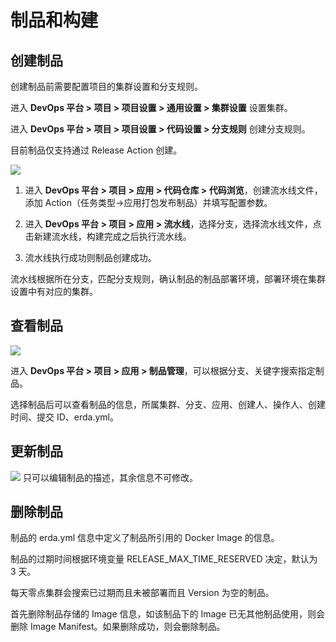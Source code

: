 # 制品和构建

## 创建制品
创建制品前需要配置项目的集群设置和分支规则。

进入 **DevOps 平台 > 项目 > 项目设置 > 通用设置 > 集群设置** 设置集群。

进入 **DevOps 平台 > 项目 > 项目设置 > 代码设置 > 分支规则** 创建分支规则。

目前制品仅支持通过 Release Action 创建。

![](https://terminus-paas.oss-cn-hangzhou.aliyuncs.com/paas-doc/2021/08/23/5a492871-c40d-4e5d-8ee5-d45269a5b015.png)

1. 进入 **DevOps 平台 > 项目 > 应用 > 代码仓库 > 代码浏览**，创建流水线文件，添加 Action（任务类型->应用打包发布制品）并填写配置参数。

2. 进入 **DevOps 平台 > 项目 > 应用 > 流水线**，选择分支，选择流水线文件，点击新建流水线，构建完成之后执行流水线。

3. 流水线执行成功则制品创建成功。

流水线根据所在分支，匹配分支规则，确认制品的制品部署环境，部署环境在集群设置中有对应的集群。

## 查看制品

![](https://terminus-paas.oss-cn-hangzhou.aliyuncs.com/paas-doc/2021/08/23/d17563cc-b4bc-4004-b070-9712f19c7e75.png)

进入 **DevOps 平台 > 项目 > 应用 > 制品管理**，可以根据分支、关键字搜索指定制品。

选择制品后可以查看制品的信息，所属集群、分支、应用、创建人、操作人、创建时间、提交 ID、erda.yml。

## 更新制品
![](https://terminus-paas.oss-cn-hangzhou.aliyuncs.com/paas-doc/2021/08/23/9bb491f4-7921-4216-a898-b07f5bc47770.png)
只可以编辑制品的描述，其余信息不可修改。

## 删除制品

制品的 erda.yml 信息中定义了制品所引用的 Docker Image 的信息。

制品的过期时间根据环境变量 RELEASE_MAX_TIME_RESERVED 决定，默认为 3 天。

每天零点集群会搜索已过期而且未被部署而且 Version 为空的制品。

首先删除制品存储的 Image 信息，如该制品下的 Image 已无其他制品使用，则会删除 Image Manifest。如果删除成功，则会删除制品。





